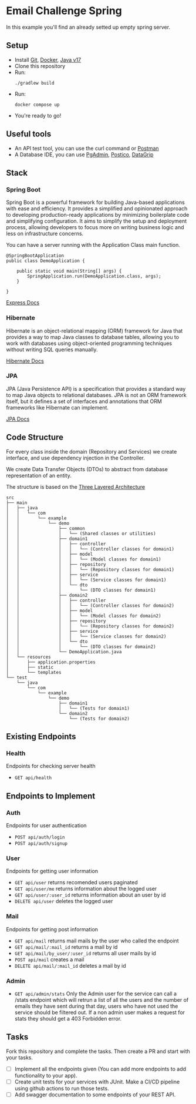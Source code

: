 # Email Challenge Spring

In this example you'll find an already setted up empty spring server.

## Setup

- Install [Git](https://git-scm.com/), [Docker](https://www.docker.com/), [Java v17](https://www.oracle.com/java/technologies/javase/jdk17-archive-downloads.html)
- Clone this repository
- Run:
  ```
  ./gradlew build
  ```
- Run:
  ```
  docker compose up
  ```
- You're ready to go!

## Useful tools

- An API test tool, you can use the curl command or [Postman](https://www.postman.com/)
- A Database IDE, you can use [PgAdmin](https://www.pgadmin.org/), [Postico](https://eggerapps.at/postico2/), [DataGrip](https://www.jetbrains.com/datagrip/)

## Stack

### Spring Boot

Spring Boot is a powerful framework for building Java-based applications with ease and efficiency. It provides a simplified and opinionated approach to developing production-ready applications by minimizing boilerplate code and simplifying configuration. It aims to simplify the setup and deployment process, allowing developers to focus more on writing business logic and less on infrastructure concerns.

You can have a server running with the Application Class main function.

```
@SpringBootApplication
public class DemoApplication {

	public static void main(String[] args) {
		SpringApplication.run(DemoApplication.class, args);
	}

}
```

[Express Docs](https://expressjs.com/en/4x/api.html)

### Hibernate

Hibernate is an object-relational mapping (ORM) framework for Java that provides a way to map Java classes to database tables, allowing you to work with databases using object-oriented programming techniques without writing SQL queries manually.

[Hibernate Docs](https://hibernate.org/orm/documentation/6.2/)

### JPA
JPA (Java Persistence API) is a specification that provides a standard way to map Java objects to relational databases. JPA is not an ORM framework itself, but it defines a set of interfaces and annotations that ORM frameworks like Hibernate can implement.

[JPA Docs](https://jpa-buddy.com/documentation/spring-data/)

## Code Structure

For every class inside the domain (Repository and Services) we create interface, and use dependency injection in the Controller.

We create Data Transfer Objects (DTOs) to abstract from database representation of an entity.

The structure is based on the [Three Layered Architecture](https://dev.to/blindkai/backend-layered-architecture-514h)

```
src
├── main
│   ├── java
│   │   └── com
│   │       └── example
│   │           └── demo
│   │               ├── common
│   │               │   └── (Shared classes or utilities)
│   │               ├── domain1
│   │               │   ├── controller
│   │               │   │   └── (Controller classes for domain1)
│   │               │   ├── model
│   │               │   │   └── (Model classes for domain1)
│   │               │   ├── repository
│   │               │   │   └── (Repository classes for domain1)
│   │               │   ├── service
│   │               │   │   └── (Service classes for domain1)
│   │               │   └── dto
│   │               │       └── (DTO classes for domain1)
│   │               ├── domain2
│   │               │   ├── controller
│   │               │   │   └── (Controller classes for domain2)
│   │               │   ├── model
│   │               │   │   └── (Model classes for domain2)
│   │               │   ├── repository
│   │               │   │   └── (Repository classes for domain2)
│   │               │   ├── service
│   │               │   │   └── (Service classes for domain2)
│   │               │   └── dto
│   │               │       └── (DTO classes for domain2)
│   │               └── DemoApplication.java
│   └── resources
│       ├── application.properties
│       ├── static
│       └── templates
└── test
    └── java
        └── com
            └── example
                └── demo
                    ├── domain1
                    │   └── (Tests for domain1)
                    └── domain2
                        └── (Tests for domain2)

```

## Existing Endpoints

### Health

Endpoints for checking server health

- `GET api/health`

## Endpoints to Implement

### Auth

Endpoints for user authentication

- `POST api/auth/login`
- `POST api/auth/signup`

### User

Endpoints for getting user information

- `GET api/user` returns recomended users paginated
- `GET api/user/me` returns information about the logged user
- `GET api/user/:user_id` returns information about an user by id
- `DELETE api/user` deletes the logged user

### Mail

Endpoints for getting post information

- `GET api/mail` returns mail mails by the user who called the endpoint
- `GET api/mail/:mail_id` returns a mail by id
- `GET api/mail/by_user/:user_id` returns all user mails by id
- `POST api/mail` creates a mail
- `DELETE api/mail/:mail_id` deletes a mail by id

### Admin

- `GET api/admin/stats` Only the Admin user for the service can call a /stats endpoint which will retrun a list of all the users and the number of emails they have sent during that day, users who have not used the service should be filtered out. If a non admin user makes a request for stats they should get a 403 Forbidden error.

## Tasks

Fork this repository and complete the tasks. Then create a PR and start with your tasks.

- [ ] Implement all the endpoints given (You can add more endpoints to add functionality to your app).
- [ ] Create unit tests for your services with JUnit. Make a CI/CD pipeline using github actions to run those tests.
- [ ] Add swagger documentation to some endpoints of your REST API.
